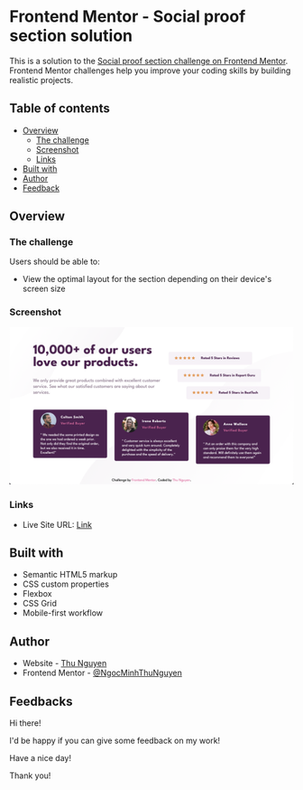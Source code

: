 # Frontend Mentor - Social proof section solution

This is a solution to the [Social proof section challenge on Frontend Mentor](https://www.frontendmentor.io/challenges/social-proof-section-6e0qTv_bA). Frontend Mentor challenges help you improve your coding skills by building realistic projects. 

## Table of contents

- [Overview](#overview)
  - [The challenge](#the-challenge)
  - [Screenshot](#screenshot)
  - [Links](#links)
- [Built with](#built-with)
- [Author](#author)
- [Feedback](#feedback)

## Overview

### The challenge

Users should be able to:

- View the optimal layout for the section depending on their device's screen size

### Screenshot

![](images/screenshot.png)

### Links

- Live Site URL: [Link]([https://your-live-site-url.com](https://ngocminhthunguyen.github.io/SOCIAL-PROOF-SECTION/))


## Built with

- Semantic HTML5 markup
- CSS custom properties
- Flexbox
- CSS Grid
- Mobile-first workflow

## Author

- Website - [Thu Nguyen](https://github.com/NgocMinhThuNguyen)
- Frontend Mentor - [@NgocMinhThuNguyen](https://www.frontendmentor.io/profile/NgocMinhThuNguyen)

## Feedbacks

Hi there!

I'd be happy if you can give some feedback on my work!

Have a nice day!

Thank you!
